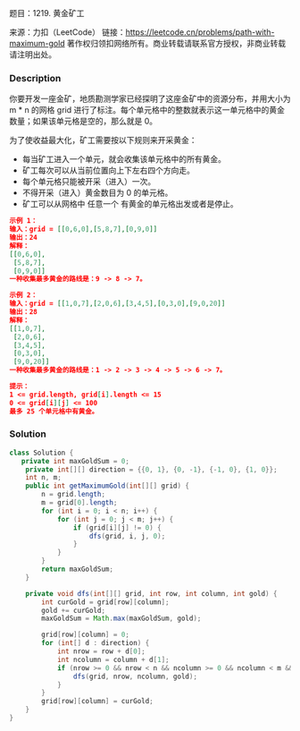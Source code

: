 题目：1219. 黄金矿工

来源：力扣（LeetCode）
链接：https://leetcode.cn/problems/path-with-maximum-gold
著作权归领扣网络所有。商业转载请联系官方授权，非商业转载请注明出处。

### Description

你要开发一座金矿，地质勘测学家已经探明了这座金矿中的资源分布，并用大小为 m * n 的网格 grid 进行了标注。每个单元格中的整数就表示这一单元格中的黄金数量；如果该单元格是空的，那么就是 0。

为了使收益最大化，矿工需要按以下规则来开采黄金：

- 每当矿工进入一个单元，就会收集该单元格中的所有黄金。
- 矿工每次可以从当前位置向上下左右四个方向走。
- 每个单元格只能被开采（进入）一次。
- 不得开采（进入）黄金数目为 0 的单元格。
- 矿工可以从网格中 任意一个 有黄金的单元格出发或者是停止。

```json
示例 1：
输入：grid = [[0,6,0],[5,8,7],[0,9,0]]
输出：24
解释：
[[0,6,0],
 [5,8,7],
 [0,9,0]]
一种收集最多黄金的路线是：9 -> 8 -> 7。

示例 2：
输入：grid = [[1,0,7],[2,0,6],[3,4,5],[0,3,0],[9,0,20]]
输出：28
解释：
[[1,0,7],
 [2,0,6],
 [3,4,5],
 [0,3,0],
 [9,0,20]]
一种收集最多黄金的路线是：1 -> 2 -> 3 -> 4 -> 5 -> 6 -> 7。

提示：
1 <= grid.length, grid[i].length <= 15
0 <= grid[i][j] <= 100
最多 25 个单元格中有黄金。
```

### Solution
```java
class Solution {
   private int maxGoldSum = 0;
    private int[][] direction = {{0, 1}, {0, -1}, {-1, 0}, {1, 0}};
    int n, m;
    public int getMaximumGold(int[][] grid) {
        n = grid.length;
        m = grid[0].length;
        for (int i = 0; i < n; i++) {
            for (int j = 0; j < m; j++) {
                if (grid[i][j] != 0) {
                    dfs(grid, i, j, 0);
                }
            }
        }
        return maxGoldSum;
    }

    private void dfs(int[][] grid, int row, int column, int gold) {
        int curGold = grid[row][column];
        gold += curGold;
        maxGoldSum = Math.max(maxGoldSum, gold);

        grid[row][column] = 0;
        for (int[] d : direction) {
            int nrow = row + d[0];
            int ncolumn = column + d[1];
            if (nrow >= 0 && nrow < n && ncolumn >= 0 && ncolumn < m && grid[nrow][ncolumn] != 0) {
                dfs(grid, nrow, ncolumn, gold);
            }
        }
        grid[row][column] = curGold;
    }
}
```

